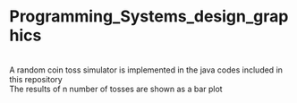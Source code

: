# Programming_Systems_design_graphics
<br /> A random coin toss simulator is implemented in the java codes included in this repository
<br /> The results of n number of tosses are shown as a bar plot 
